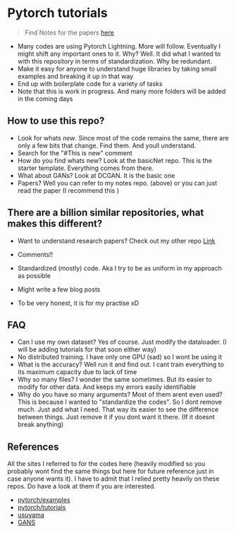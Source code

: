 # Pytorch tutorials

> Find Notes for the papers [here](https://github.com/SubhadityaMukherjee/DLPapers)

- Many codes are using Pytorch Lightning. More will follow. Eventually I might shift any important ones to it. Why? Well. It did what I wanted to with this repository in terms of standardization. Why be redundant. 
- Make it easy for anyone to understand huge libraries by taking small examples and breaking it up in that way
- End up with boilerplate code for a variety of tasks
- Note that this is work in progress. And many more folders will be added in the coming days

## How to use this repo?

- Look for whats *new*. Since most of the code remains the same, there are only a few bits that change. Find them. And youll understand.
- Search for the "#This is new" comment
- How do you find whats new? Look at the basicNet repo. This is the starter template. Everything comes from there.
- What about GANs? Look at DCGAN. It is the basic one
- Papers? Well you can refer to my notes repo. (above) or you can just read the paper (I recommend this )

## There are a billion similar repositories, what makes this different?

- Want to understand research papers? Check out my other repo [Link](https://github.com/SubhadityaMukherjee/PaperImplementations/)
- Comments!!
- Standardized (mostly) code. Aka I try to be as uniform in my approach as possible
- Might write a few blog posts

- To be very honest, it is for my practise xD

## FAQ

- Can I use my own dataset? Yes of course. Just modify the dataloader. (I will be adding tutorials for that soon either way)
- No distributed training. I have only one GPU (sad) so I wont be using it
- What is the accuracy? Well run it and find out. I cant train everything to its maximum capacity due to lack of time
- Why so many files? I wonder the same sometimes. But its easier to modify for other data. And keeps my errors easily identifiable
- Why do you have so many arguments? Most of them arent even used? This is because I wanted to "standardize the codes". So I dont remove much. Just add what I need. That way its easier to see the difference between things. Just remove it if you dont want it there. (If it doesnt break anything)


## References
All the sites I referred to for the codes here (heavily modified so you probably wont find the same things but here for future reference just in case anyone wants it). 
I have to admit that I relied pretty heavily on these repos. Do have a look at them if you are interested.

- [pytorch/examples](https://github.com/pytorch/examples)
- [pytorch/tutorials](https://github.com/pytorch/tutorials/)
- [usuyama](https://github.com/usuyama/pytorch-unet) 
- [GANS](https://github.com/eriklindernoren/PyTorch-GAN/blob/master/implementations/wgan_div/wgan_div.py)
